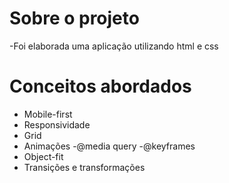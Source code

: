 # Sobre o projeto
-Foi elaborada uma aplicação utilizando html e css

# Conceitos abordados
- Mobile-first
- Responsividade
- Grid
- Animações
-@media query
-@keyframes
- Object-fit
- Transições e transformações

